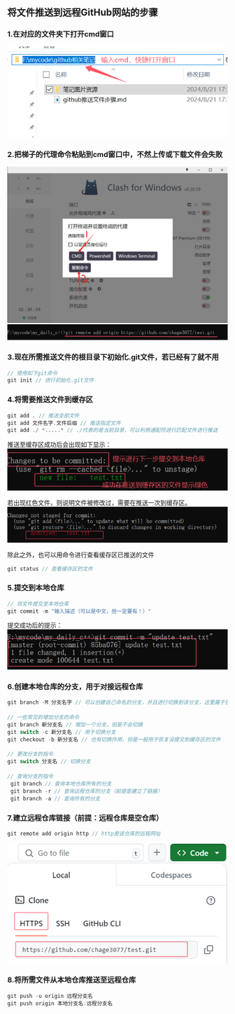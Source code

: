 ## 将文件推送到远程GitHub网站的步骤
### 1.在对应的文件夹下打开cmd窗口
![alt text](./笔记图片资源/image.png)
### 2.把梯子的代理命令粘贴到cmd窗口中，不然上传或下载文件会失败
![alt text](笔记图片资源/2.png)
![alt text](笔记图片资源/3.png)
### 3.现在所需推送文件的根目录下初始化.git文件，若已经有了就不用
```cpp
// 使用如下git命令
git init // 进行初始化.git文件
```
### 4.将需要推送文件到缓存区
```cpp
git add . // 推送全部文件
git add 文件名字.文件后缀 // 推送指定文件
git add ./ *.....* // ./代表的是当前目录，可以利用通配符进行匹配文件进行推送
```
推送至缓存区成功后会出现如下显示：
![alt text](笔记图片资源/4.png)

若出现红色文件，则说明文件被修改过，需要在推送一次到缓存区。
![alt text](笔记图片资源/5.png)

除此之外，也可以用命令进行查看缓存区已推送的文件
```cpp
git status // 查看缓存区的文件
```
### 5.提交到本地仓库
```cpp
// 将文件提交至本地仓库
git commit -m "输入描述（可以是中文，但一定要有！）"
```
提交成功后的提示：
![alt text](笔记图片资源/6.png)
### 6.创建本地仓库的分支，用于对接远程仓库
```cpp
git branch -M 分支名字 // 可以创建自己命名的分支，并且进行切换到该分支，这里属于强行覆盖已有分支

// 一些常见的增加分支的命令
git branch 新分支名 // 增加一个分支，但是不会切换
git switch -c 新分支名 // 用于切换分支
git checkout -b 新分支名 // 也有切换作用，但是一般用于恢复没提交到缓存区的文件

// 更改分支的指令
git switch 分支名 // 切换分支

// 查询分支的指令
 git branch // 查询本地仓库所有的分支
 git branch -r // 查询远程仓库的分支（前提是建立了链接）
 git branch -a // 查询所有的分支
```
### 7.建立远程仓库链接（前提：远程仓库是空仓库）
```cpp
git remote add origin http // http是该仓库的远程网址
```
![alt text](笔记图片资源/7.png)
### 8.将所需文件从本地仓库推送至远程仓库
```cpp
git push -u origin 远程分支名
git push origin 本地分支名:远程分支名
```